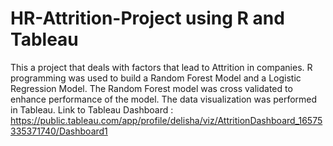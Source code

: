 # HR-Attrition-Project using R and Tableau
This a project that deals with factors that lead to Attrition in companies. R programming was used to build a Random Forest Model and a Logistic Regression Model.
The Random Forest model was cross validated to enhance performance of the model. The data visualization was performed in Tableau.
Link to Tableau Dashboard : https://public.tableau.com/app/profile/delisha/viz/AttritionDashboard_16575335371740/Dashboard1
